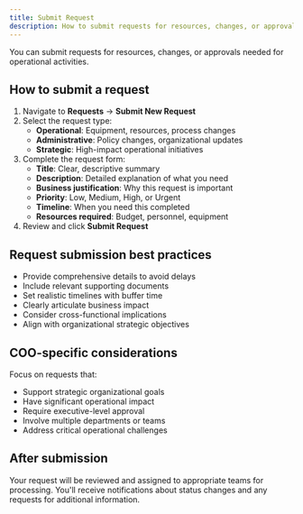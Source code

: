 ```yaml
---
title: Submit Request
description: How to submit requests for resources, changes, or approvals
---
```



You can submit requests for resources, changes, or approvals needed for operational activities.

## How to submit a request

1. Navigate to **Requests** → **Submit New Request**
2. Select the request type:
   - **Operational**: Equipment, resources, process changes
   - **Administrative**: Policy changes, organizational updates
   - **Strategic**: High-impact operational initiatives
3. Complete the request form:
   - **Title**: Clear, descriptive summary
   - **Description**: Detailed explanation of what you need
   - **Business justification**: Why this request is important
   - **Priority**: Low, Medium, High, or Urgent
   - **Timeline**: When you need this completed
   - **Resources required**: Budget, personnel, equipment
4. Review and click **Submit Request**

## Request submission best practices

- Provide comprehensive details to avoid delays
- Include relevant supporting documents
- Set realistic timelines with buffer time
- Clearly articulate business impact
- Consider cross-functional implications
- Align with organizational strategic objectives

## COO-specific considerations

Focus on requests that:
- Support strategic organizational goals
- Have significant operational impact
- Require executive-level approval
- Involve multiple departments or teams
- Address critical operational challenges

## After submission

Your request will be reviewed and assigned to appropriate teams for processing. You'll receive notifications about status changes and any requests for additional information.
